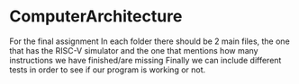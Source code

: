 # ComputerArchitecture
For the final assignment
In each folder there should be 2 main files, the one that has the RISC-V simulator and the one that mentions how many instructions we have finished/are missing
Finally we can include different tests in order to see if our program is working or not.